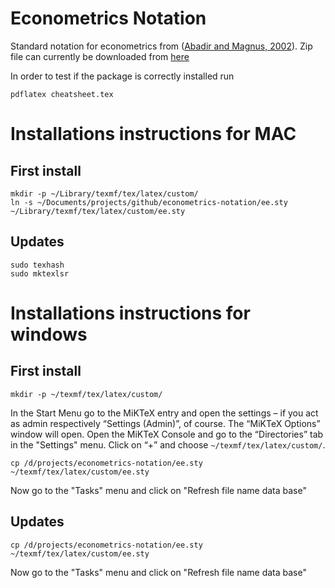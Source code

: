 Econometrics Notation
===

Standard notation for econometrics from ([Abadir and Magnus, 2002](http://onlinelibrary.wiley.com/doi/10.1111/1368-423X.t01-1-00074/abstract)). Zip file can currently be downloaded from [here](http://janmagnus.nl/misc/notation.zip)

In order to test if the package is correctly installed run

```
pdflatex cheatsheet.tex
```

# Installations instructions for MAC

## First install

```
mkdir -p ~/Library/texmf/tex/latex/custom/
ln -s ~/Documents/projects/github/econometrics-notation/ee.sty ~/Library/texmf/tex/latex/custom/ee.sty
```

## Updates

```
sudo texhash
sudo mktexlsr
```

# Installations instructions for windows

## First install

```
mkdir -p ~/texmf/tex/latex/custom/
```

In the Start Menu go to the MiKTeX entry and open the settings – if you act as admin respectively “Settings (Admin)”, of course. The “MiKTeX Options” window will open. Open the MiKTeX Console and go to the “Directories” tab in the "Settings" menu. Click on “+” and choose `~/texmf/tex/latex/custom/`. 

```
cp /d/projects/econometrics-notation/ee.sty ~/texmf/tex/latex/custom/ee.sty
```

Now go to the "Tasks" menu and click on "Refresh file name data base"

## Updates

```
cp /d/projects/econometrics-notation/ee.sty ~/texmf/tex/latex/custom/ee.sty
```

Now go to the "Tasks" menu and click on "Refresh file name data base"